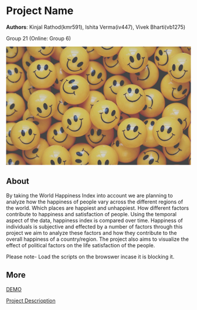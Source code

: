 # Project Name
**Authors**: Kinjal Rathod(kmr591), Ishita Verma(iv447), Vivek Bharti(vb1275)

Group 21 (Online: Group 6) 

![Screenhot](smilies.jpg)


## About
By taking the World Happiness Index into account we are planning to analyze how the happiness of people vary across the different regions of the world. Which places are happiest and unhappiest. How different factors contribute to happiness and satisfaction of people. Using the temporal aspect of the data, happiness index is compared over time. Happiness of individuals is subjective and effected by a number of factors through this project we aim to analyze these factors and how they contribute to the overall happiness of a country/region. The project also aims to visualize the effect of political factors on the life satisfaction of the people.

Please note- Load the scripts on the browswer incase it is blocking it. 


## More
[DEMO](https://nyu-vis-fall2018.github.io/storytelling-group-21/)

[Project Descrioption](project.pdf)
